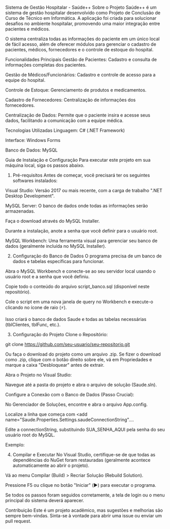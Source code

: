 Sistema de Gestão Hospitalar - Saúde++
Sobre o Projeto
Saúde++ é um sistema de gestão hospitalar desenvolvido como Projeto de Conclusão de Curso de Técnico em Informática. A aplicação foi criada para solucionar desafios no ambiente hospitalar, promovendo uma maior integração entre pacientes e médicos.

O sistema centraliza todas as informações do paciente em um único local de fácil acesso, além de oferecer módulos para gerenciar o cadastro de pacientes, médicos, fornecedores e o controle de estoque do hospital.

Funcionalidades Principais
Gestão de Pacientes: Cadastro e consulta de informações completas dos pacientes.

Gestão de Médicos/Funcionários: Cadastro e controle de acesso para a equipe do hospital.

Controle de Estoque: Gerenciamento de produtos e medicamentos.

Cadastro de Fornecedores: Centralização de informações dos fornecedores.

Centralização de Dados: Permite que o paciente insira e acesse seus dados, facilitando a comunicação com a equipe médica.

Tecnologias Utilizadas
Linguagem: C# (.NET Framework)

Interface: Windows Forms

Banco de Dados: MySQL

Guia de Instalação e Configuração
Para executar este projeto em sua máquina local, siga os passos abaixo.

1. Pré-requisitos
Antes de começar, você precisará ter os seguintes softwares instalados:

Visual Studio: Versão 2017 ou mais recente, com a carga de trabalho ".NET Desktop Development".

MySQL Server: O banco de dados onde todas as informações serão armazenadas.

Faça o download através do MySQL Installer.

Durante a instalação, anote a senha que você definir para o usuário root.

MySQL Workbench: Uma ferramenta visual para gerenciar seu banco de dados (geralmente incluída no MySQL Installer).

2. Configuração do Banco de Dados
O programa precisa de um banco de dados e tabelas específicas para funcionar.

Abra o MySQL Workbench e conecte-se ao seu servidor local usando o usuário root e a senha que você definiu.

Copie todo o conteúdo do arquivo script_banco.sql (disponível neste repositório).

Cole o script em uma nova janela de query no Workbench e execute-o clicando no ícone de raio (⚡).

Isso criará o banco de dados Saude e todas as tabelas necessárias (tblClientes, tblFunc, etc.).

3. Configuração do Projeto
Clone o Repositório:

git clone https://github.com/seu-usuario/seu-repositorio.git

Ou faça o download do projeto como um arquivo .zip. Se fizer o download como .zip, clique com o botão direito sobre ele, vá em Propriedades e marque a caixa "Desbloquear" antes de extrair.

Abra o Projeto no Visual Studio:

Navegue até a pasta do projeto e abra o arquivo de solução (Saude.sln).

Configure a Conexão com o Banco de Dados (Passo Crucial):

No Gerenciador de Soluções, encontre e abra o arquivo App.config.

Localize a linha que começa com <add name="Saude.Properties.Settings.saudeConnectionString"....

Edite a connectionString, substituindo SUA_SENHA_AQUI pela senha do seu usuário root do MySQL.

Exemplo:

<add name="Saude.Properties.Settings.saudeConnectionString" 
     connectionString="server=localhost;user id=root;password=SUA_SENHA_AQUI;persistsecurityinfo=True;database=Saude" 
     providerName="MySql.Data.MySqlClient" />

4. Compilar e Executar
No Visual Studio, certifique-se de que todas as dependências do NuGet foram restauradas (geralmente acontece automaticamente ao abrir o projeto).

Vá ao menu Compilar (Build) > Recriar Solução (Rebuild Solution).

Pressione F5 ou clique no botão "Iniciar" (▶️) para executar o programa.

Se todos os passos foram seguidos corretamente, a tela de login ou o menu principal do sistema deverá aparecer.

Contribuição
Este é um projeto acadêmico, mas sugestões e melhorias são sempre bem-vindas. Sinta-se à vontade para abrir uma issue ou enviar um pull request.
